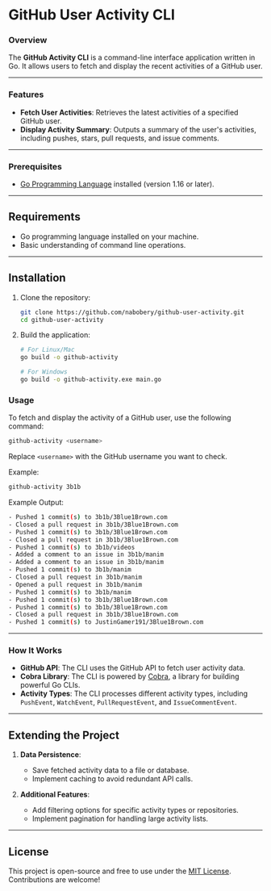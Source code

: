 # GitHub User Activity CLI

### Overview

The **GitHub Activity CLI** is a command-line interface application written in Go. It allows users to fetch and display the recent activities of a GitHub user.

---

### Features

- **Fetch User Activities**: Retrieves the latest activities of a specified GitHub user.
- **Display Activity Summary**: Outputs a summary of the user's activities, including pushes, stars, pull requests, and issue comments.

---

### Prerequisites

- [Go Programming Language](https://golang.org/) installed (version 1.16 or later).

---

## Requirements

- Go programming language installed on your machine.
- Basic understanding of command line operations.

---

## Installation

1. Clone the repository:

   ```bash
   git clone https://github.com/nabobery/github-user-activity.git
   cd github-user-activity
   ```

2. Build the application:

   ```bash
   # For Linux/Mac
   go build -o github-activity

   # For Windows
   go build -o github-activity.exe main.go
   ```

### Usage

To fetch and display the activity of a GitHub user, use the following command:

```bash
github-activity <username>
```

Replace `<username>` with the GitHub username you want to check.

Example:

```bash
github-activity 3b1b
```

Example Output:

```bash
- Pushed 1 commit(s) to 3b1b/3Blue1Brown.com
- Closed a pull request in 3b1b/3Blue1Brown.com
- Pushed 1 commit(s) to 3b1b/3Blue1Brown.com
- Closed a pull request in 3b1b/3Blue1Brown.com
- Pushed 1 commit(s) to 3b1b/videos
- Added a comment to an issue in 3b1b/manim
- Added a comment to an issue in 3b1b/manim
- Pushed 1 commit(s) to 3b1b/manim
- Closed a pull request in 3b1b/manim
- Opened a pull request in 3b1b/manim
- Pushed 1 commit(s) to 3b1b/manim
- Pushed 1 commit(s) to 3b1b/3Blue1Brown.com
- Pushed 1 commit(s) to 3b1b/3Blue1Brown.com
- Closed a pull request in 3b1b/3Blue1Brown.com
- Pushed 1 commit(s) to JustinGamer191/3Blue1Brown.com
```

---

### How It Works

- **GitHub API**: The CLI uses the GitHub API to fetch user activity data.
- **Cobra Library**: The CLI is powered by [Cobra](https://github.com/spf13/cobra), a library for building powerful Go CLIs.
- **Activity Types**: The CLI processes different activity types, including `PushEvent`, `WatchEvent`, `PullRequestEvent`, and `IssueCommentEvent`.

---

## Extending the Project

1. **Data Persistence**:
   - Save fetched activity data to a file or database.
   - Implement caching to avoid redundant API calls.

2. **Additional Features**:
   - Add filtering options for specific activity types or repositories.
   - Implement pagination for handling large activity lists.

---

## License

This project is open-source and free to use under the [MIT License](LICENSE). Contributions are welcome!
